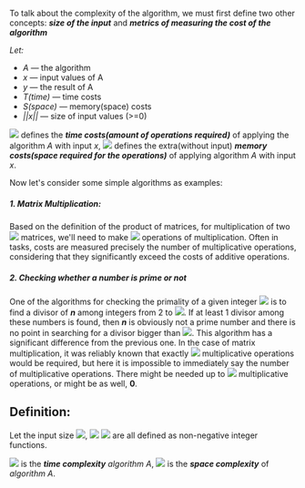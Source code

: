 To talk about the complexity of the algorithm, we must first define two other concepts: ***size of the input*** and ***metrics of measuring the cost of the algorithm***

_Let:_
- _A_ — the algorithm
- _x_ — input values of A
- _y_ — the result of A
- _T(time)_ — time costs
- _S(space)_ — memory(space) costs
- _||x||_ — size of input values (>=0)


**<img src="https://render.githubusercontent.com/render/math?math=C^{T}_{A}(x)">** defines the ***_time costs_(amount of operations required)*** of applying the algorithm _A_ with input _x_,
**<img src="https://render.githubusercontent.com/render/math?math=C^{S}_{A}(x)">** defines the extra(without input) ***_memory costs_(space required for the operations)*** of applying algorithm _A_ with input _x_. 

Now let's consider some simple algorithms as examples:
##### 1. Matrix Multiplication: 
Based on the definition of the product of matrices, for multiplication of two <img src="https://render.githubusercontent.com/render/math?math=n x n"> matrices, we'll need to make <img src="https://render.githubusercontent.com/render/math?math=n^2"> operations of multiplication. Often in tasks, costs are measured precisely
the number of multiplicative operations, considering that they significantly exceed the costs of additive operations.
##### 2. Checking whether a number is prime or not
One of the algorithms for checking the primality of a given integer <img src="https://render.githubusercontent.com/render/math?math=n\geq2"> is to find a divisor of **_n_** among integers from 2 to <img src="https://render.githubusercontent.com/render/math?math=\sqrt{n}">. If at least 1 divisor among these numbers is found, then **_n_** is obviously not a prime number and there is no point in searching for a divisor bigger than <img src="https://render.githubusercontent.com/render/math?math=\sqrt{n}">. This algorithm has a significant difference from the previous one. In the case of matrix multiplication, it was reliably known that exactly <img src="https://render.githubusercontent.com/render/math?math=n^2"> multiplicative operations would be required, but here it is impossible to immediately say the number of multiplicative operations. There might be needed up to <img src="https://render.githubusercontent.com/render/math?math=\sqrt{n} - 1"> multiplicative operations, or might be as well, **0**.


Definition:
----------------
Let the input size <img src="https://render.githubusercontent.com/render/math?math=||x||">, <img src="https://render.githubusercontent.com/render/math?math=C^{T}_{A}(x)"> <img src="https://render.githubusercontent.com/render/math?math=C^{S}_{A}(x)"> are all defined as non-negative integer functions.

<img src="https://render.githubusercontent.com/render/math?math=\Longrightarrow T_{A}(n) = \max\limits_{||x|| = n} C_{A}^T(x)"> is the ***time complexity*** _algorithm A_,
<img src="https://render.githubusercontent.com/render/math?math=\Longrightarrow S_{A}(n) = \max\limits_{||x|| = n} C_{A}^S(x)"> is the ***space complexity*** of _algorithm A_.

